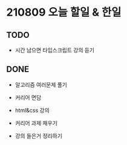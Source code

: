 # 210809 오늘 할일 & 한일

## TODO

- 시간 남으면 타입스크립트 강의 듣기

## DONE

- 알고리즘 여러문제 풀기

- 커리어 면담

- html&css 강의

- 커리어 과제 채우기

- 강의 들은거 정리하기



